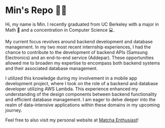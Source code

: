 # Min's Repo 👨‍💻

Hi, my name is Min. I recently graduated from UC Berkeley with a major in Math 🧮 and a concentration in Computer Science 💻.

My current focus revolves around backend development and database management. In my two most recent internship experiences, I had the chance to contribute to the development of backend APIs (Samsung Electronics) and an end-to-end service (Addepar). These opportunities allowed me to broaden my expertise to encompass both backend systems and their associated database management.

I utilized this knowledge during my involvement in a mobile app development project, where I took on the role of a backend and database developer utilizing AWS Lambda. This experience enhanced my understanding of the design components between backend functionality and efficient database management. I am eager to delve deeper into the realm of data-intensive applications within these domains in my upcoming journey.

Feel free to also visit my personal website at [Matcha Enthusiast](https://www.matcha-enthusiast.com)!
